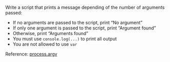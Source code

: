 Write a script that prints a message depending of the number of arguments passed:
- If no arguments are passed to the script, print “No argument”
- If only one argument is passed to the script, print “Argument found”
- Otherwise, print “Arguments found”
- You must use ```console.log(...)``` to print all output
- You are not allowed to use ```var```
  
Reference: [process.argv](https://nodejs.org/api/process.html#process_process_argv)
